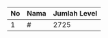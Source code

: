 | No | Nama            | Jumlah Level |
|----|-----------------|--------------|
| 1  | #    |    2725        |
